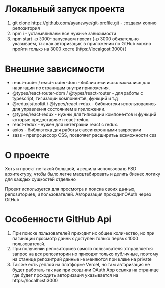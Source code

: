 # Локальный запуск проекта
1) git clone https://github.com/ayanawye/git-profile.git - создаем копию репозитория 
2) npm i - устанавливаем все нужные зависимости
3) npm start -p 3000- запускаем проект (-p 3000 обязательно указываем, так как авторизацию в приложении по GitHub можно пройти только на 3000 хосте (https://localgost:3000) )


# Внешние зависимости
- react-router / react-router-dom - библиотеки использовались для навигации по страницам внутри приложения.
- @types/react-router-dom / @types/react-router - для работы с typescript, типизации компонентов, функций и т.д
- @reduxjs/toolkit / @types/react-redux - библиотеки использовались для управления состоянием в приложении. 
- @types/react-redux - нужны для типизации компонентов и функций которые предоставляет react-redux.
- react-redux - нужен для интеграции react с redux.
- axios - библиотека для работы с ассинхронными запросами
- sass - препроцессор CSS, позволяет расширитьь возможности css

# О проекте
Хоть и проект не такой большой, я решила использовать FSD архитектуру, чтобы было легче масштабировать и делить бизнес логику для каждых сущностей отдельно

Проект используется для просмотра и поиска своих данных, репозиториев, и пользователей. Авторизация проходит OAuth через GitHub

# Особенности GitHub Api
1) При поиске пользователей приходит их общее количество, но при пагинации просмотр данных доступен только первых 1000 пользователей.
2) При получении репозиториев самого пользователя отправляется запрос на все репозитории но приходят только публичные, поэтому на станице репозитрий данные не меняются при клике на private
3) Так же есть деплой на платформе Vercel, но там авторизация не будет работать так как при создании OAuth App ссылка на странице где будет проходить авторизация указывается на https://localhost:3000